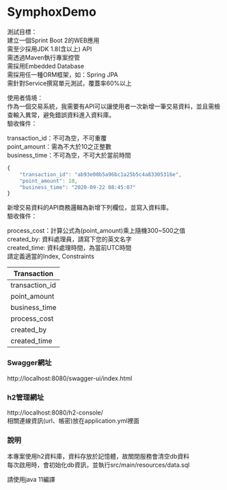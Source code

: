# SymphoxDemo

測試目標：  
建立一個Sprint Boot 2的WEB應用  
需至少採用JDK 1.8(含以上) API  
需透過Maven執行專案控管  
需採用Embedded Database   
需採用任一種ORM框架，如：Spring JPA  
需針對Service撰寫單元測試，覆蓋率60%以上  

使用者情境：  
作為一個交易系統，我需要有API可以讓使用者一次新增一筆交易資料，並且需檢查輸入異常，避免錯誤資料進入資料庫。  
驗收條件：  

transaction_id：不可為空，不可重覆  
point_amount：需為不大於10之正整數  
business_time：不可為空，不可大於當前時間  
```javascript
{  
    "transaction_id": "ab93e00b5a96bc1a25b5c4a83305316e",    
    "point_amount": 10,    
    "business_time": "2020-09-22 08:45:07"    
}
```  
新增交易資料的API商務邏輯為新增下列欄位，並寫入資料庫。    
驗收條件：  

process_cost：計算公式為(point_amount)乘上隨機300~500之值  
created_by: 資料處理員，請寫下您的英文名字  
created_time: 資料處理時間，為當前UTC時間  
請定義適當的Index, Constraints  

|Transaction|
|-----------|
|transaction_id|
|point_amount|
|business_time|
|process_cost|
|created_by|
|created_time|


### Swagger網址
http://localhost:8080/swagger-ui/index.html

### h2管理網址
http://localhost:8080/h2-console/  
相關連線資訊(url、帳密)放在application.yml裡面

### 說明
本專案使用h2資料庫，資料存放於記憶體，故關閉服務會清空db資料  
每次啟用時，會初始化db資訊，並執行src/main/resources/data.sql

請使用java 11編譯
